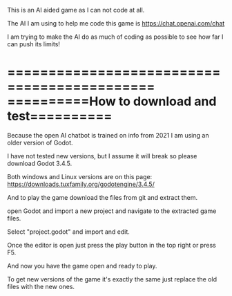 This is an AI aided game as I can not code at all.

The AI I am using to help me code this game is https://chat.openai.com/chat

I am trying to make the AI do as much of coding as possible to see how far I can push its limits!

============================================
==========How to download and test==========
============================================

Because the open AI chatbot is trained on info from 2021 I am using an older version of Godot.

I have not tested new versions, but I assume it will break so please download Godot 3.4.5.

Both windows and Linux versions are on this page: https://downloads.tuxfamily.org/godotengine/3.4.5/

And to play the game download the files from git and extract them.

open Godot and import a new project and navigate to the extracted game files.

Select "project.godot" and import and edit.

Once the editor is open just press the play button in the top right or press F5.

And now you have the game open and ready to play.

To get new versions of the game it's exactly the same just replace the old files with the new ones.
